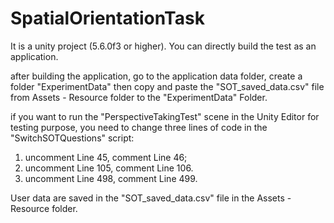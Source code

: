 # SpatialOrientationTask
It is a unity project (5.6.0f3 or higher). You can directly build the test as an application.

after building the application, go to the application data folder, create a folder "ExperimentData" then copy and paste the "SOT_saved_data.csv" file from Assets - Resource folder to the "ExperimentData" Folder.

if you want to run the "PerspectiveTakingTest" scene in the Unity Editor for testing purpose, you need to change three lines of code in the "SwitchSOTQuestions" script:
1) uncomment Line 45, comment Line 46; 
2) uncomment Line 105, comment Line 106.
3) uncomment Line 498, comment Line 499.

User data are saved in the "SOT_saved_data.csv" file in the Assets - Resource folder.   
